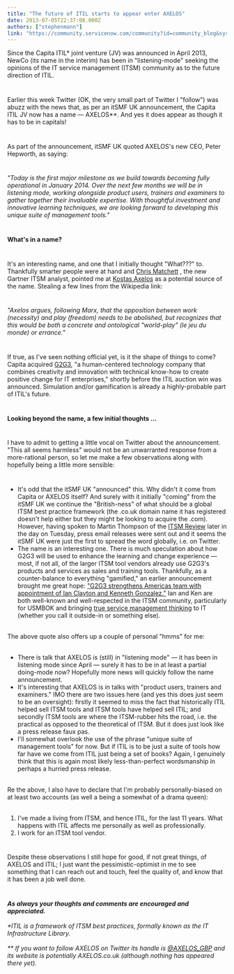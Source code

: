 ```yaml
---
title: "The future of ITIL starts to appear enter AXELOS"
date: 2013-07-05T22:37:08.000Z
authors: ["stephenmann"]
link: "https://community.servicenow.com/community?id=community_blog&sys_id=90ecaa65dbd0dbc01dcaf3231f9619d1"
---
```

<p>Since the Capita ITIL* joint venture (JV) was announced in April 2013, NewCo (its name in the interim) has been in "listening-mode" seeking the opinions of the IT service management (ITSM) community as to the future direction of ITIL.</p><p style="min-height: 8pt; height: 8pt; padding: 0px;">  </p><p>Earlier this week Twitter (OK, the very small part of Twitter I "follow") was abuzz with the news that, as per an itSMF UK announcement, the Capita ITIL JV now has a name — AXELOS**. And yes it does appear as though it has to be in capitals!</p><p style="min-height: 8pt; height: 8pt; padding: 0px;">  </p><p>As part of the announcement, itSMF UK quoted AXELOS's new CEO, Peter Hepworth, as saying:</p><p style="min-height: 8pt; height: 8pt; padding: 0px;">  </p><p><em>"Today is the first major milestone as we build towards becoming fully operational in January 2014. Over the next few months we will be in listening mode, working alongside product users, trainers and examiners to gather together their invaluable expertise. With thoughtful investment and innovative learning techniques, we are looking forward to developing this unique suite of management tools."</em></p><p style="min-height: 8pt; height: 8pt; padding: 0px;">  </p><p><strong>What's in a name?</strong></p><p style="min-height: 8pt; height: 8pt; padding: 0px;">  </p><p>It's an interesting name, and one that I initially thought "What???" to. Thankfully smarter people were at hand and <a title="k-external-small" class="jive-link-external-small" href="https://twitter.com/itsmChris" rel="nofollow" target="_blank">Chris Matchett</a> , the new Gartner ITSM analyst, pointed me at <a title="k-external-small" class="jive-link-external-small" href="http://en.wikipedia.org/wiki/Kostas_AXELOS" rel="nofollow" target="_blank">Kostas Axelos</a> as a potential source of the name. Stealing a few lines from the Wikipedia link:</p><p style="min-height: 8pt; height: 8pt; padding: 0px;">  </p><p><em>"Axelos argues, following Marx, that the opposition between work (necessity) and play (freedom) needs to be abolished, but recognizes that this would be both a concrete and ontological "world-play" (le jeu du monde) or errance."</em></p><p style="min-height: 8pt; height: 8pt; padding: 0px;">  </p><p>If true, as I've seen nothing official yet, is it the shape of things to come? Capita acquired <a title="k-external-small" class="jive-link-external-small" href="http://www.g2g3.com/" rel="nofollow" target="_blank">G2G3</a>, "a human-centered technology company that combines creativity and innovation with technical know-how to create positive change for IT enterprises," shortly before the ITIL auction win was announced. Simulation and/or gamification is already a highly-probable part of ITIL's future.</p><p style="min-height: 8pt; height: 8pt; padding: 0px;">  </p><p><strong>Looking beyond the name, a few initial thoughts …</strong></p><p style="min-height: 8pt; height: 8pt; padding: 0px;">  </p><p>I have to admit to getting a little vocal on Twitter about the announcement. "This all seems harmless" would not be an unwarranted response from a more-rational person, so let me make a few observations along with hopefully being a little more sensible:</p><p style="min-height: 8pt; height: 8pt; padding: 0px;">  </p><ul><li>It's odd that the itSMF UK "announced" this. Why didn't it come from Capita or AXELOS itself? And surely with it initially "coming" from the itSMF UK we continue the "British-ness" of what should be a global ITSM best practice framework (the .co.uk domain name it has registered doesn't help either but they might be looking to acquire the .com). However, having spoken to Martin Thompson of the <a title="k-external-small" class="jive-link-external-small" href="http://www.theitsmreview.com/" rel="nofollow" target="_blank">ITSM Review</a> later in the day on Tuesday, press email releases were sent out and it seems the itSMF UK were just the first to spread the word globally, i.e. on Twitter.</li><li>The name is an interesting one. There is much speculation about how G2G3 will be used to enhance the learning and change experience — most, if not all, of the larger ITSM tool vendors already use G2G3's products and services as sales and training tools. Thankfully, as a counter-balance to everything "gamified," an earlier announcement brought me great hope: <a title="k-external-small" class="jive-link-external-small" href="http://www.g2g3.com/news/news10.html" rel="nofollow" target="_blank">"G2G3 strengthens Americas team with appointment of Ian Clayton and Kenneth Gonzalez."</a> Ian and Ken are both well-known and well-respected in the ITSM community, particularly for USMBOK and bringing <a title="k-external-small" class="jive-link-external-small" href="http://blogs.forrester.com/stephen_mann/12-02-21-its_time_to_realize_that_itil_is_not_the_only_fruit" rel="nofollow" target="_blank">true service management thinking</a> to IT (whether you call it outside-in or something else).</li></ul><p><br/>The above quote also offers up a couple of personal "hmms" for me:<br/><br/></p><ul><li>There is talk that AXELOS is (still) in "listening mode" — it has been in listening mode since April — surely it has to be in at least a partial doing-mode now? Hopefully more news will quickly follow the name announcement.</li><li>It's interesting that AXELOS is in talks with "product users, trainers and examiners." IMO there are two issues here (and yes this does just seem to be an oversight): firstly it seemed to miss the fact that historically ITIL helped sell ITSM tools and ITSM tools have helped sell ITIL; and secondly ITSM tools are where the ITSM-rubber hits the road, i.e. the practical as opposed to the theoretical of ITSM. But it does just look like a press release faux pas.</li><li>I'll somewhat overlook the use of the phrase "unique suite of management tools" for now. But if ITIL is to be just a suite of tools how far have we come from ITIL just being a set of books? Again, I genuinely think that this is again most likely less-than-perfect wordsmanship in perhaps a hurried press release.</li></ul><p><br/>Re the above, I also have to declare that I'm probably personally-biased on at least two accounts (as well a being a somewhat of a drama queen):<br/><br/></p><ol><li>I've made a living from ITSM, and hence ITIL, for the last 11 years. What happens with ITIL affects me personally as well as professionally.</li><li>I work for an ITSM tool vendor.</li></ol><p style="min-height: 8pt; height: 8pt; padding: 0px;">  </p><p>Despite these observations I still hope for good, if not great things, of AXELOS and ITIL; I just want the pessimistic-optimist in me to see something that I can reach out and touch, feel the quality of, and know that it has been a job well done.</p><p style="min-height: 8pt; height: 8pt; padding: 0px;">  </p><p><em><strong>As always your thoughts and comments are encouraged and appreciated.</strong><br/><br/>*ITIL is a framework of ITSM best practices, formally known as the IT Infrastructure Library.<br/><br/>** If you want to follow AXELOS on Twitter its handle is <a title="k-external-small" class="jive-link-external-small" href="https://twitter.com/AXELOS_GBP" rel="nofollow" target="_blank">@AXELOS_GBP</a> and its website is potentially AXELOS.co.uk (although nothing has appeared there yet).</em></p>